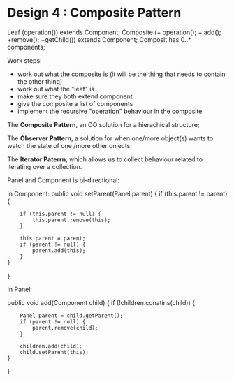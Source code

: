 # Design 4 : Composite Pattern

Leaf (operation()) extends Component;
Composite (+ operation(); + add(); +remove(); +getChild()) extends Component;
Composit has 0..* components;

Work steps:
- work out what the composite is (it will be the thing that needs to contain the other thing)
- work out what the "leaf" is
- make sure they both extend component
- give the composite a list of components
- implement the recursive "operation" behaviour in the composite

The **Composite Pattern**, an OO solution for a hierachical structure;

The **Observer Pattern**, a solution for when one/more object(s) wants to watch the state of one /more other onjects;

The **Iterator Paterrn**, which allows us to collect behaviour related to iterating over a collection.

Panel and Component is bi-directional:

in Component:
public void setParent(Panel parent) {
    if (this.parent != parent) {

        if (this.parent != null) {
            this.parent.remove(this);
        }

        this.parent = parent;
        if (parent != null) {
            parent.add(this);
        }  
    }
}

In Panel:

public void add(Component child) {
    if (!children.conatins(child)) {

        Panel parent = child.getParent();
        if (parent != null) {
            parent.remove(child);
        }

        children.add(child);
        child.setParent(this);
    }
}



